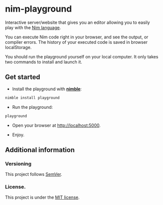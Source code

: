 # nim-playground

Interactive server/website that gives you an editor allowing you to easily play with the [Nim language](http://nim-lang.org).

You can execute Nim code right in your browser, and see the output, or compiler errors.
The history of your executed code is saved in browser localStorage.

You should run the playground yourself on your local computer.
It only takes two commands to install and launch it.

## Get started

* Install the playground with [**nimble**](https://github.com/nim-lang/nimble):

```bash
nimble install playground
```

* Run the playground:

```bash
playground
```

* Open your browser at [http://localhost:5000](http://localhost:5000).

* Enjoy.


## Additional information

### Versioning

This project follows [SemVer](semver.org).

### License.

This project is under the [MIT license](https://opensource.org/licenses/MIT).

